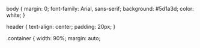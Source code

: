 body {
    margin: 0;
    font-family: Arial, sans-serif;
    background: #5d1a3d;
    color: white;
}

header {
    text-align: center;
    padding: 20px;
}

.container {
    width: 90%;
    margin: auto;
